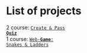 # List of projects

2 course: <code>[Create & Pass **Quiz**](https://github.com/yaryna-bashchak/Quiz.git)</code><br>
1 course: <code>[Web-**Game**: Snakes & Ladders](https://github.com/yaryna-bashchak/snakes-and-ladders.git)</code><br>

